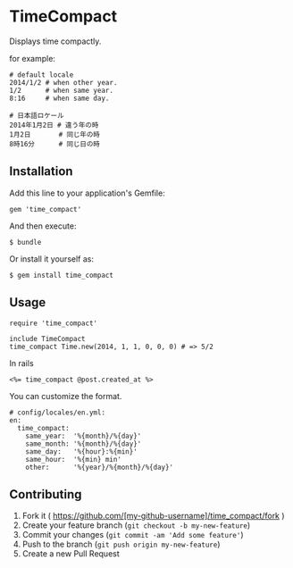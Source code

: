 # TimeCompact

Displays time compactly.

for example:

    # default locale
    2014/1/2 # when other year.
    1/2      # when same year.
    8:16     # when same day.

    # 日本語ロケール
    2014年1月2日 # 違う年の時
    1月2日       # 同じ年の時
    8時16分      # 同じ日の時

## Installation

Add this line to your application's Gemfile:

    gem 'time_compact'

And then execute:

    $ bundle

Or install it yourself as:

    $ gem install time_compact

## Usage

    require 'time_compact'

    include TimeCompact
    time_compact Time.new(2014, 1, 1, 0, 0, 0) # => 5/2

In rails

    <%= time_compact @post.created_at %>

You can customize the format.

    # config/locales/en.yml:
    en:
      time_compact:
        same_year:  '%{month}/%{day}'
        same_month: '%{month}/%{day}'
        same_day:   '%{hour}:%{min}'
        same_hour:  '%{min} min'
        other:      '%{year}/%{month}/%{day}'

## Contributing

1. Fork it ( https://github.com/[my-github-username]/time_compact/fork )
2. Create your feature branch (`git checkout -b my-new-feature`)
3. Commit your changes (`git commit -am 'Add some feature'`)
4. Push to the branch (`git push origin my-new-feature`)
5. Create a new Pull Request
